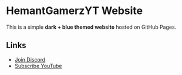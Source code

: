 # HemantGamerzYT Website

This is a simple **dark + blue themed website** hosted on GitHub Pages.

## Links
- [Join Discord](https://discord.gg/ShypaUb4MV)
- [Subscribe YouTube](https://www.youtube.com/@HemantGamerzYT)

